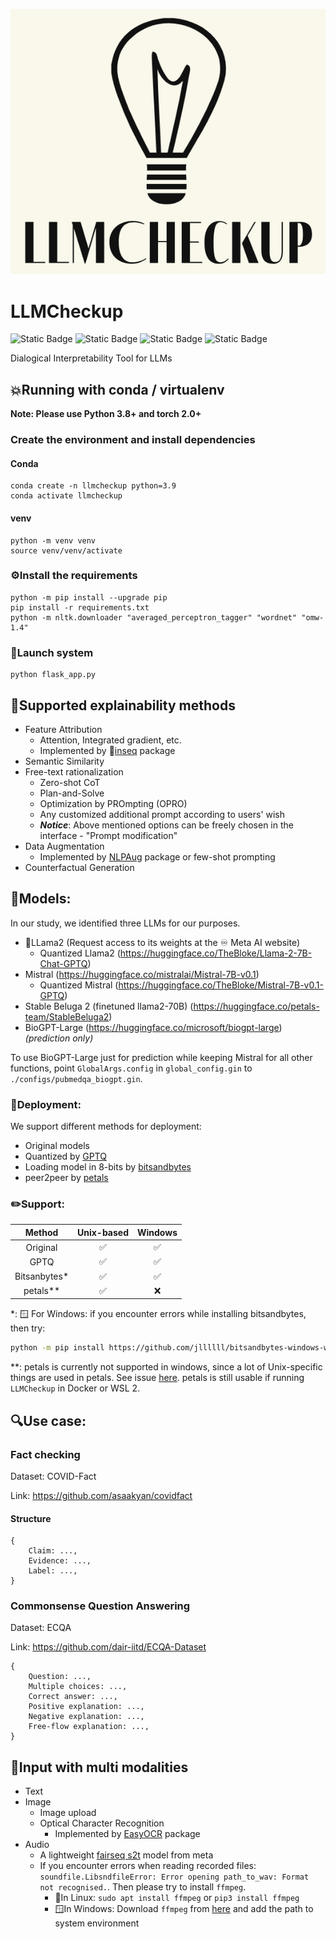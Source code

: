 ![](./static/images/logo.png)
# LLMCheckup
![Static Badge](https://img.shields.io/badge/python-3.8-blue)
![Static Badge](https://img.shields.io/badge/python-3.9-blue)
![Static Badge](https://img.shields.io/badge/python-3.10-blue)
![Static Badge](https://img.shields.io/badge/python-3.11-blue)

Dialogical Interpretability Tool for LLMs

## 💥Running with conda / virtualenv
**Note: Please use Python 3.8+ and torch 2.0+**
### Create the environment and install dependencies

#### Conda
```shell
conda create -n llmcheckup python=3.9
conda activate llmcheckup
```

#### venv
```shell
python -m venv venv
source venv/venv/activate
```

### ⚙️Install the requirements
```shell
python -m pip install --upgrade pip
pip install -r requirements.txt
python -m nltk.downloader "averaged_perceptron_tagger" "wordnet" "omw-1.4"
```

### 🚀Launch system
```shell
python flask_app.py
```

## 💟Supported explainability methods
- Feature Attribution
  - Attention, Integrated gradient, etc.
  - Implemented by 🐛[inseq](https://github.com/inseq-team/inseq) package
- Semantic Similarity
- Free-text rationalization
  - Zero-shot CoT
  - Plan-and-Solve
  - Optimization by PROmpting (OPRO)
  - Any customized additional prompt according to users' wish
  - **_Notice_**: Above mentioned options can be freely chosen in the interface - "Prompt modification"
- Data Augmentation
  - Implemented by [NLPAug](https://github.com/makcedward/nlpaug) package or few-shot prompting
- Counterfactual Generation

## 🤗Models:
In our study, we identified three LLMs for our purposes.

- 🦙LLama2 (Request access to its weights at the ♾️ Meta AI website)
  - Quantized Llama2 (https://huggingface.co/TheBloke/Llama-2-7B-Chat-GPTQ)
- Mistral (https://huggingface.co/mistralai/Mistral-7B-v0.1)
  - Quantized Mistral (https://huggingface.co/TheBloke/Mistral-7B-v0.1-GPTQ)
- Stable Beluga 2 (finetuned llama2-70B) (https://huggingface.co/petals-team/StableBeluga2)
- BioGPT-Large (https://huggingface.co/microsoft/biogpt-large) *(prediction only)*

To use BioGPT-Large just for prediction while keeping Mistral for all other
functions, point `GlobalArgs.config` in `global_config.gin` to
`./configs/pubmedqa_biogpt.gin`.

### 🐳Deployment:
We support different methods for deployment:
- Original models
- Quantized by [GPTQ](https://arxiv.org/abs/2210.17323)
- Loading model in 8-bits by [bitsandbytes](https://github.com/TimDettmers/bitsandbytes)
- peer2peer by [petals](https://github.com/bigscience-workshop/petals)

### ✏️Support:
|    Method    | Unix-based | Windows |
|:------------:|:----------:|:-------:|
|   Original   |    ✅    |   ✅   |
|     GPTQ     |    ✅     |   ✅   |
| Bitsanbytes* |    ✅    |   ✅   |
|   petals**   |    ✅     |   ❌  |

*: 🪟 For Windows: if you encounter errors while installing bitsandbytes, then try: 
```bash
python -m pip install https://github.com/jllllll/bitsandbytes-windows-webui/releases/download/wheels/bitsandbytes-0.41.1-py3-none-win_amd64.whl
``` 

**: petals is currently not supported in windows, since a lot of Unix-specific things are used in petals. See issue [here](https://github.com/bigscience-workshop/petals/issues/488). petals is still usable if running ``LLMCheckup`` in Docker or WSL 2.

## 🔍Use case:
### Fact checking
Dataset: COVID-Fact

Link: https://github.com/asaakyan/covidfact

#### Structure
```
{
    Claim: ...,
    Evidence: ...,
    Label: ...,
}
```

### Commonsense Question Answering
Dataset: ECQA

Link: https://github.com/dair-iitd/ECQA-Dataset

```
{
    Question: ...,
    Multiple choices: ...,
    Correct answer: ...,
    Positive explanation: ...,
    Negative explanation: ...,
    Free-flow explanation: ...,
}
```

## 📝Input with multi modalities
- Text
- Image
  - Image upload
  - Optical Character Recognition
    - Implemented by [EasyOCR](https://github.com/JaidedAI/EasyOCR) package
- Audio
  - A lightweight [fairseq s2t](https://huggingface.co/facebook/s2t-small-librispeech-asr) model from meta
  - If you encounter errors when reading recorded files: `soundfile.LibsndfileError: Error opening path_to_wav: Format not recognised.`. Then please try to install `ffmpeg`.
    - 🐧In Linux: ```sudo apt install ffmpeg``` or `pip3 install ffmpeg`
    - 🪟In Windows: Download `ffmpeg` from [here](https://github.com/BtbN/FFmpeg-Builds/releases) and add the path to system environment